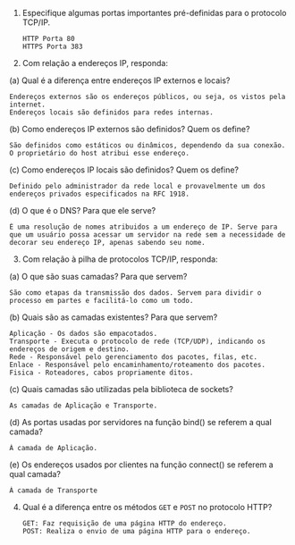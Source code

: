 1. Especifique algumas portas importantes pré-definidas para o protocolo TCP/IP.

       HTTP Porta 80
       HTTPS Porta 383

2. Com relação a endereços IP, responda:

(a) Qual é a diferença entre endereços IP externos e locais?
  
    Endereços externos são os endereços públicos, ou seja, os vistos pela internet.
    Endereços locais são definidos para redes internas.
    
(b) Como endereços IP externos são definidos? Quem os define?

    São definidos como estáticos ou dinâmicos, dependendo da sua conexão. O proprietário do host atribui esse endereço.

(c) Como endereços IP locais são definidos? Quem os define?

    Definido pelo administrador da rede local e provavelmente um dos endereços privados especificados na RFC 1918.

(d) O que é o DNS? Para que ele serve?

    É uma resolução de nomes atribuidos a um endereço de IP. Serve para que um usuário possa acessar um servidor na rede sem a necessidade de decorar seu endereço IP, apenas sabendo seu nome. 
  
3. Com relação à pilha de protocolos TCP/IP, responda:

(a) O que são suas camadas? Para que servem?
    
    São como etapas da transmissão dos dados. Servem para dividir o processo em partes e facilitá-lo como um todo.
    
(b) Quais são as camadas existentes? Para que servem?

    Aplicação - Os dados são empacotados.
    Transporte - Executa o protocolo de rede (TCP/UDP), indicando os endereços de origem e destino.
    Rede - Responsável pelo gerenciamento dos pacotes, filas, etc. 
    Enlace - Responsável pelo encaminhamento/roteamento dos pacotes.
    Fisica - Roteadores, cabos propriamente ditos.

(c) Quais camadas são utilizadas pela biblioteca de sockets?

    As camadas de Aplicação e Transporte.
    
(d) As portas usadas por servidores na função bind() se referem a qual camada?

    À camada de Aplicação.    

(e) Os endereços usados por clientes na função connect() se referem a qual camada?

    À camada de Transporte
    
4. Qual é a diferença entre os métodos `GET` e `POST` no protocolo HTTP?
  
       GET: Faz requisição de uma página HTTP do endereço. 
       POST: Realiza o envio de uma página HTTP para o endereço.

